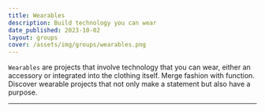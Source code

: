 ```yaml
---
title: Wearables
description: Build technology you can wear
date_published: 2023-10-02
layout: groups
cover: /assets/img/groups/wearables.png
---
```


`Wearables` are projects that involve technology that you can wear, either an accessory or integrated into the clothing itself. Merge fashion with function. Discover wearable projects that not only make a statement but also have a purpose.

---
